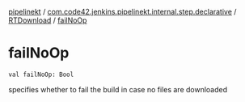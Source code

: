[pipelinekt](../../index.md) / [com.code42.jenkins.pipelinekt.internal.step.declarative](../index.md) / [RTDownload](index.md) / [failNoOp](./fail-no-op.md)

# failNoOp

`val failNoOp: Bool`

specifies whether to fail the build in case no files are downloaded

